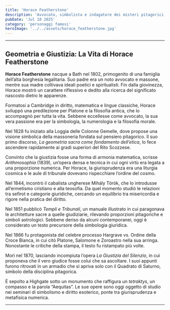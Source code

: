 ```yaml
---
title: 'Horace Featherstone'
description: 'Avvocato, simbolista e indagatore dei misteri pitagorici'
pubDate: 'Jul 10 2025'
category: 'personaggi famosi'
heroImage: '../../assets/horace_featherstone.jpg'
---
```


<hr>
<h2>Geometria e Giustizia: La Vita di Horace Featherstone</h2>

<p><strong>Horace Featherstone</strong> nacque a Bath nel 1802, primogenito di una famiglia dell’alta borghesia legalitaria. Suo padre era un noto avvocato e massone, mentre sua madre coltivava ideali poetici e spiritualisti. Fin dalla giovinezza, Horace mostrò un carattere riflessivo e dedito alla ricerca del significato nascosto dietro le apparenze.</p>

<p>Formatosi a Cambridge in diritto, matematica e lingue classiche, Horace sviluppò una predilezione per Platone e la filosofia antica, che lo accompagnò per tutta la vita. Sebbene eccellesse come avvocato, la sua vera passione era per la simbologia, la numerologia e la filosofia morale.</p>

<p>Nel 1828 fu iniziato alla Loggia delle Colonne Gemelle, dove propose una visione simbolica della massoneria fondata sul pensiero pitagorico. Il suo primo discorso, <em>La geometria sacra come fondamento dell’etica</em>, lo fece ascendere rapidamente ai gradi superiori del Rito Scozzese.</p>

<p>Convinto che la giustizia fosse una forma di armonia matematica, scrisse <em>Arithmosophia</em> (1839), un’opera densa e tecnica in cui ogni virtù era legata a una proporzione numerica. Per Horace, la giurisprudenza era una liturgia cosmica e le aule di tribunale dovevano rispecchiare l’ordine del cosmo.</p>

<p>Nel 1844, incontrò il cabalista ungherese Mihály Török, che lo introdusse all’ermetismo cristiano e alla teosofia. Da quel momento studiò le relazioni tra sefirot e categorie giuridiche, cercando un equilibrio tra misericordia e rigore nella pratica del diritto.</p>

<p>Nel 1851 pubblicò <em>Templi e Tribunali</em>, un manuale illustrato in cui paragonava le architetture sacre a quelle giudiziarie, rilevando proporzioni pitagoriche e simboli astrologici. Sebbene deriso da alcuni contemporanei, oggi è considerato un testo precursore della simbologia giuridica.</p>

<p>Nel 1866 fu protagonista del celebre processo Hargrave vs. Ordine della Croce Bianca, in cui citò Platone, Salomone e Zoroastro nella sua arringa. Nonostante le critiche della stampa, il testo fu ristampato più volte.</p>

<p>Morì nel 1870, lasciando incompiuta l’opera <em>La Giustizia del Silenzio</em>, in cui proponeva che il vero giudice fosse colui che sa ascoltare. I suoi appunti furono ritrovati in un armadio che si apriva solo con il Quadrato di Saturno, simbolo della disciplina pitagorica.</p>

<p>È sepolto a Highgate sotto un monumento che raffigura un <em>tetraktys</em>, un compasso e la parola “Aequitas”. Le sue opere sono oggi oggetto di studio nei seminari di simbolismo e diritto esoterico, ponte tra giurisprudenza e metafisica numerica.</p>

<hr>